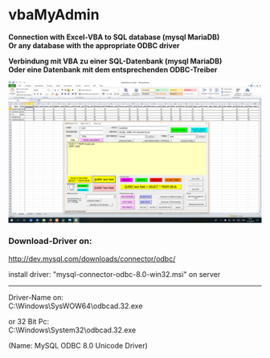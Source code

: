 # vbaMyAdmin

**Connection with Excel-VBA to SQL database (mysql MariaDB)**     
**Or any database with the appropriate ODBC driver**

**Verbindung mit VBA zu einer SQL-Datenbank (mysql MariaDB)**    
**Oder eine Datenbank mit dem entsprechenden ODBC-Treiber**

![Bild](https://github.com/sauternic/Gif_Bilder/blob/master/vbaMyAdmin1.png)

### Download-Driver on:
http://dev.mysql.com/downloads/connector/odbc/

install driver:
      "mysql-connector-odbc-8.0-win32.msi"
       on server

----

Driver-Name on:    
C:\Windows\SysWOW64\odbcad.32.exe
  
or 32 Bit Pc:   
C:\Windows\System32\odbcad.32.exe

(Name: MySQL ODBC 8.0 Unicode Driver)



